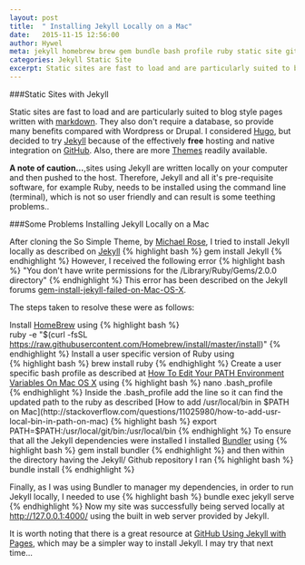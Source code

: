 ```yaml
---
layout: post
title:  " Installing Jekyll Locally on a Mac"
date:   2015-11-15 12:56:00
author: Hywel
meta: jekyll homebrew brew gem bundle bash profile ruby static site github
categories: Jekyll Static Site
excerpt: Static sites are fast to load and are particularly suited to blog style pages written with markdown.  A note of caution, sites using Jekyll are written locally on your computer and then pushed to the host.   Therefore, Jekyll and all it's pre-requisite software, for example Ruby, needs to be installed using the command line (terminal), which is not so user friendly and can result is some teething problems
---
```

###Static Sites with Jekyll  

Static sites are fast to load and are particularly suited to blog style pages written with [markdown](https://help.github.com/articles/markdown-basics/).  They also don't require a database, so provide many benefits compared with Wordpress or Drupal.  I considered [Hugo](https://gohugo.io/), but decided to try [Jekyll](http://jekyllrb.com/) because of the effectively **free** hosting and native integration on [GitHub](http://jgithub.com/).  Also, there are more [Themes](http://jekyllthemes.org/) readily available.

**A note of caution...**,sites using Jekyll are written locally on your computer and then pushed to the host.   Therefore, Jekyll and all it's pre-requisite software, for example Ruby, needs to be installed using the command line (terminal), which is not so user friendly and can result is some teething problems..

###Some Problems Installing Jekyll Locally on a Mac

After cloning the So Simple Theme, by [Michael Rose](http://mademistakes.com), I tried to install Jekyll locally as described on [Jekyll](http://jekyllrb.com/)
{% highlight bash %}
gem install Jekyll
{% endhighlight %}
However, I received the following error
{% highlight bash %}
"You don't have write permissions for the /Library/Ruby/Gems/2.0.0 directory"
{% endhighlight %}
This error has been described on the Jekyll forums [gem-install-jekyll-failed-on-Mac-OS-X](https://github.com/jekyll/jekyll/issues/3984).

The steps taken to resolve these were as follows:

Install [HomeBrew](http://brew.sh/) using
{% highlight bash %}  
ruby -e "$(curl -fsSL https://raw.githubusercontent.com/Homebrew/install/master/install)"
{% endhighlight %}
Install a user specific version of Ruby using  
{% highlight bash %}
brew install ruby
{% endhighlight %}
Create a user specific bash profile as described at [How To Edit Your PATH Environment Variables On Mac OS X](http://hathaway.cc/post/69201163472/how-to-edit-your-path-environment-variables-on-mac) using
{% highlight bash %}
nano .bash_profile  
{% endhighlight %}
Inside the .bash_profile add the line so it can find the updated path to the ruby as described [How to add /usr/local/bin in $PATH on Mac](http://stackoverflow.com/questions/11025980/how-to-add-usr-local-bin-in-path-on-mac)
{% highlight bash %}
export PATH=$PATH:/usr/local/git/bin:/usr/local/bin
{% endhighlight %}
To ensure that all the Jekyll dependencies were installed I installed [Bundler](http://bundler.io/) using
{% highlight bash %}
gem install bundler
{% endhighlight %}
and then  within the directory having the Jekyll/ Github repository I ran
{% highlight bash %}
bundle install
{% endhighlight %}

Finally, as I was using Bundler to manager my dependencies, in order to run Jekyll locally, I needed to use
{% highlight bash %}
bundle exec jekyll serve
{% endhighlight %}
Now my site was successfully being served locally  at http://127.0.0.1:4000/ using the built in web server provided by Jekyll.

It is worth noting that there is a great resource at [GitHub Using Jekyll with Pages](https://help.github.com/articles/using-jekyll-with-pages/), which may be a simpler way to install Jekyll.  I may try that next time...
